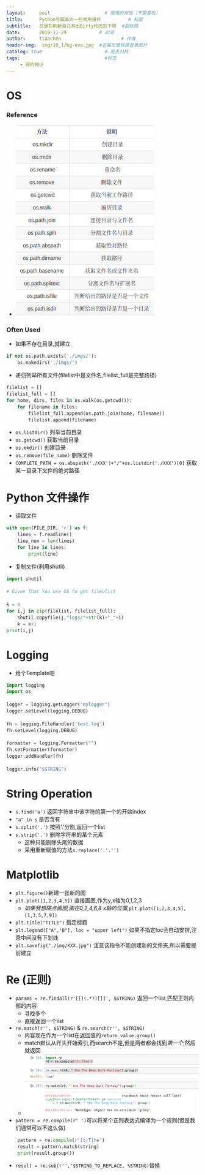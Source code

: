 ```yaml
---
layout:     post                    # 使用的布局（不需要改）
title:      Python写脚本的一些常用操作          # 标题 
subtitle:   总是在刷新自己写出Dirty代码的下限  #副标题
date:       2019-11-29            # 时间
author:     tianchen                      # 作者
header-img:  img/10_1/bg-eva.jpg  #这篇文章标题背景图片  
catalog: true                       # 是否归档
tags:                               #标签
     - 碎片知识
---
```



# OS

### Reference

* ![](https://github.com/A-suozhang/MyPicBed/raw/master/img/20191128150504.png)

### Often Used

* 如果不存在目录,就建立

``` py
if not os.path.exists('./imgs/'):
    os.makedirs('./imgs/')
```

* 递归列举所有文件(filelist中是文件名,filelist_full是完整路径)

``` py
filelist = []
filelist_full = []
for home, dirs, files in os.walk(os.getcwd()):
    for filename in files:
        filelist_full.append(os.path.join(home, filename))
        filelist.append(filename)
```

* ```os.listdir()``` 列举当前目录
* ```os.getcwd()``` 获取当前目录
* ```os.mkdir()``` 创建目录
* ```os.remove(file_name)``` 删除文件
* ```COMPLETE_PATH = os.abspath('./XXX')+"/"+os.listdir('./XXX')[0]``` 获取某一目录下文件的绝对路径


# Python 文件操作

* 读取文件

``` py
with open(FILE_DIR, 'r') as f:
    lines = f.readline()
    line_num = len(lines)
    for line in lines:
        print(line)
```

* 复制文件(利用shutil)
  
``` py
import shutil

# Given That You use OS to get fileulist

k = 0
for i,j in zip(filelist, filelist_full):
    shutil.copyfile(j,"logs/"+str(k)+"_"+i)
    k = k+1
print(i,j)

```

# Logging

* 给个Template吧


``` py
import logging
import os

logger = logging.getLogger('mylogger') 
logger.setLevel(logging.DEBUG)

fh = logging.FileHandler('test.log') 
fh.setLevel(logging.DEBUG) 

formatter = logging.Formatter("")
fh.setFormatter(formatter) 
logger.addHandler(fh) 

logger.info("$STRING")
```



# String Operation

* ```s.find('a')``` 返回字符串中该字符的第一个的开始index
* ```"a" in s```  是否含有
* ```s.split('.')``` 按照'.'分割,返回一个list
* ```s.strip('.')``` 删除字符串的某个元素
  * 这种只能删除头尾的数据
  * 采用重新赋值的方法```s.replace('.'.'')```


# Matplotlib

* ```plt.figure()```新建一张新的图
* ```plt.plot([1,2,3,4,5])``` 直接画图,作为y,x轴为0,1,2,3
  * *如果我想隔点画图,画在0,2,4,6,8 x轴的位置*,```plt.plot([1,2,3,4,5],[1,3,5,7,9])```
* ```plt.title("TITLE")``` 指定标题
* ```plt.legend(["A","B"], loc = "upper left")``` 如果不指定loc会自动安排,注意中间没有下划线
* ```plt.savefig("./img/XXX.jpg")``` 注意该指令不能创建新的文件夹,所以需要提前建立
  
# Re (正则)

* ```params = re.findall(r'[[](.*?)[]]', $STRING)``` 返回一个list,匹配正则内部的内容
  * 寻找多个
  * 直接返回一个list
* ```re.match(r'', $STRING)``` & ```re.search(r'', $STRING)```
  * 内容现在作为一个list在返回值的```return_value.group()```
  * match默认从开头开始索引,而search不是,但是两者都会找到*第一个*,然后就返回
  * ![](https://github.com/A-suozhang/MyPicBed/raw/master/img/20191129120509.png)
* ```pattern = re.compile(r' ')```可以将某个正则表达式编译为一个规则(但是我们通常可以不这么做)

``` py
    pattern = re.compile(r'[t|T]he')
    result = pattern.match(string)
    print(result.group())
```
* ```result = re.sub(r'',"$STRING_TO_REPLACE, %STRING)```替换